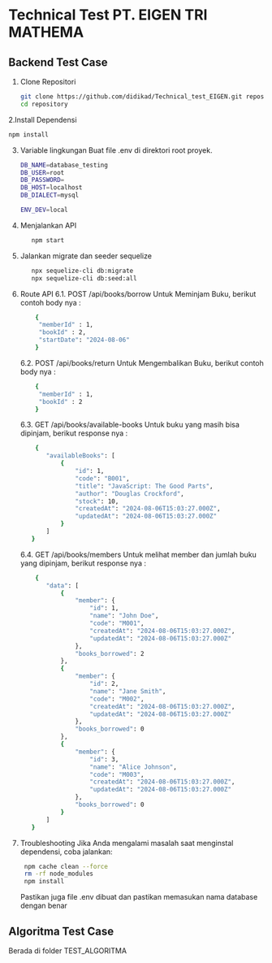 # Technical Test PT. EIGEN TRI MATHEMA

## Backend Test Case
1. Clone Repositori
   ```bash
   git clone https://github.com/didikad/Technical_test_EIGEN.git repository
   cd repository
   ```
  
2.Install Dependensi
  ```bash
  npm install
  ```

3. Variable lingkungan
     Buat file .env di direktori root proyek.
   ```bash
   DB_NAME=database_testing
   DB_USER=root
   DB_PASSWORD=
   DB_HOST=localhost
   DB_DIALECT=mysql
   
   ENV_DEV=local
   ```
   
4. Menjalankan API
   ```bash
      npm start
   ```

5. Jalankan migrate dan seeder sequelize
   ```bash
      npx sequelize-cli db:migrate
      npx sequelize-cli db:seed:all
   ```
   
6. Route API
   6.1. POST /api/books/borrow
        Untuk Meminjam Buku, berikut contoh body nya :
   ```bash
       {
        "memberId" : 1,
        "bookId" : 2,
        "startDate": "2024-08-06"
       }
   ```
   
   6.2. POST /api/books/return
        Untuk Mengembalikan Buku, berikut contoh body nya :
   ```bash
       {
        "memberId" : 1,
        "bookId" : 2
       }
   ```
   
   6.3. GET /api/books/available-books
        Untuk  buku yang masih bisa dipinjam, berikut response nya :
   ```bash
       {
          "availableBooks": [
              {
                  "id": 1,
                  "code": "B001",
                  "title": "JavaScript: The Good Parts",
                  "author": "Douglas Crockford",
                  "stock": 10,
                  "createdAt": "2024-08-06T15:03:27.000Z",
                  "updatedAt": "2024-08-06T15:03:27.000Z"
              }
          ]
      }
   ```
   
   6.4. GET /api/books/members
        Untuk melihat member dan jumlah buku yang dipinjam, berikut response nya :
   ```bash
       {
          "data": [
              {
                  "member": {
                      "id": 1,
                      "name": "John Doe",
                      "code": "M001",
                      "createdAt": "2024-08-06T15:03:27.000Z",
                      "updatedAt": "2024-08-06T15:03:27.000Z"
                  },
                  "books_borrowed": 2
              },
              {
                  "member": {
                      "id": 2,
                      "name": "Jane Smith",
                      "code": "M002",
                      "createdAt": "2024-08-06T15:03:27.000Z",
                      "updatedAt": "2024-08-06T15:03:27.000Z"
                  },
                  "books_borrowed": 0
              },
              {
                  "member": {
                      "id": 3,
                      "name": "Alice Johnson",
                      "code": "M003",
                      "createdAt": "2024-08-06T15:03:27.000Z",
                      "updatedAt": "2024-08-06T15:03:27.000Z"
                  },
                  "books_borrowed": 0
              }
          ]
      }
   ```
     
7. Troubleshooting
     Jika Anda mengalami masalah saat menginstal dependensi, coba jalankan:
   ```bash
    npm cache clean --force
    rm -rf node_modules
    npm install
   ```

   Pastikan juga file .env dibuat dan pastikan memasukan nama database dengan benar


## Algoritma Test Case
Berada di folder TEST_ALGORITMA
